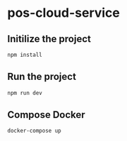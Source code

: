 # pos-cloud-service

## Initilize the project

```bash
npm install
```

## Run the project

```bash
npm run dev
```

## Compose Docker

```bash
docker-compose up
```